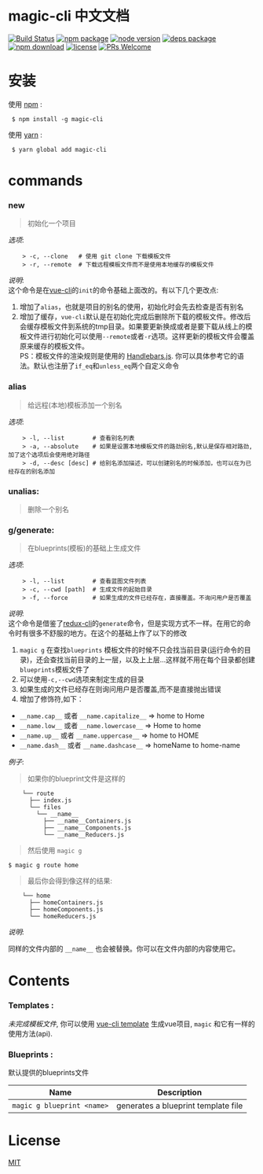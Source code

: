 
# magic-cli 中文文档

[![Build Status](https://travis-ci.org/magic-FE/magic-cli.svg?branch=master)](https://travis-ci.org/magic-FE/magic-cli)
[![npm package][npm]][npm-url]
[![node version][node]][node-url]
[![deps package][deps]][deps-url]
[![npm download][npm-download]][npm-download-url]
[![license][license]][license-url]
[![PRs Welcome](https://img.shields.io/badge/PRs-welcome-brightgreen.svg)](https://github.com/magic-FE/magic-cli)  

# 安装  
使用 [npm](https://npmjs.org) :  
```
 $ npm install -g magic-cli
```

使用 [yarn](https://yarnpkg.com/) :
```
 $ yarn global add magic-cli
```
# commands  
###  new
> 初始化一个项目

_选项_:
```
    > -c, --clone   # 使用 git clone 下载模板文件
    > -r, --remote  # 下载远程模板文件而不是使用本地缓存的模板文件
```

_说明_:  
这个命令是在[vue-cli](https://github.com/vuejs/vue-cli)的`init`的命令基础上面改的。有以下几个更改点:  
1. 增加了`alias`，也就是项目的别名的使用，初始化时会先去检查是否有别名  
2. 增加了缓存，`vue-cli`默认是在初始化完成后删除所下载的模板文件。修改后会缓存模板文件到系统的tmp目录。如果要更新换成或者是要下载从线上的模板文件进行初始化可以使用`--remote`或者`-r`选项。这样更新的模板文件会覆盖原来缓存的模板文件。  
PS：模板文件的渲染规则是使用的 [Handlebars.js](https://github.com/wycats/handlebars.js). 你可以具体参考它的语法。默认也注册了`if_eq`和`unless_eq`两个自定义命令


###  alias  
> 给远程(本地)模板添加一个别名

_选项_:
```
    > -l, --list        # 查看别名列表
    > -a, --absolute    # 如果是设置本地模板文件的路劲别名,默认是保存相对路劲,加了这个选项后会使用绝对路径
    > -d, --desc [desc] # 给别名添加描述，可以创建别名的时候添加，也可以在为已经存在的别名添加
```

###  unalias:
> 删除一个别名

###  g/generate:
> 在blueprints(模板)的基础上生成文件

_选项_:
```
    > -l, --list        # 查看蓝图文件列表
    > -c, --cwd [path]  # 生成文件的起始目录
    > -f, --force       # 如果生成的文件已经存在，直接覆盖。不询问用户是否覆盖
```
_说明_:  
这个命令是借鉴了[redux-cli](https://github.com/SpencerCDixon/redux-cli)的`generate`命令，但是实现方式不一样。在用它的命令时有很多不舒服的地方。在这个的基础上作了以下的修改  
1. `magic g` 在查找`blueprints` 模板文件的时候不只会找当前目录(运行命令的目录)，还会查找当前目录的上一层，以及上上层...这样就不用在每个目录都创建`blueprints`模板文件了  
2. 可以使用`-c,--cwd`选项来制定生成的目录  
3. 如果生成的文件已经存在则询问用户是否覆盖,而不是直接抛出错误  
4. 增加了修饰符,如下：
- `__name.cap__`  或者 `__name.capitalize__`   => home to Home
- `__name.low__`  或者 `__name.lowercase__`   => Home to home
- `__name.up__`   或者 `__name.uppercase__`    => home to HOME
- `__name.dash__` 或者 `__name.dashcase__`  => homeName to home-name  




_例子_: 
> 如果你的blueprint文件是这样的  

```
    └── route            
      ├── index.js
      └── files
        └── __name__  
          ├── __name__Containers.js
          ├── __name__Components.js
          └── __name__Reducers.js
```

> 然后使用 `magic g`  

```
$ magic g route home
```

> 最后你会得到像这样的结果:  

```
    └── home
      ├── homeContainers.js
      ├── homeComponents.js
      └── homeReducers.js
```

_说明_:

同样的文件内部的 `__name__` 也会被替换。你可以在文件内部的内容使用它。
# Contents 
### Templates :

_未完成模板文件_, 你可以使用 [vue-cli template](https://github.com/vuejs/vue-cli#official-templates) 生成vue项目, `magic` 和它有一样的使用方法(api).

### Blueprints :
默认提供的blueprints文件  

|Name|Description|
|---|---|
|`magic g blueprint <name>`|generates a blueprint template file|



# License 

[MIT][license-url]

[npm]: https://img.shields.io/npm/v/magic-cli.svg
[npm-url]: https://www.npmjs.com/package/magic-cli

[node]: https://img.shields.io/node/v/magic-cli.svg
[node-url]: https://nodejs.org

[deps]: https://img.shields.io/david/magic-FE/magic-cli.svg
[deps-url]: https://david-dm.org/magic-FE/magic-cli

[npm-download-url]: https://npmjs.com/package/magic-cli
[npm-download]: https://img.shields.io/npm/dm/magic-cli.svg

[license-url]: https://github.com/magic-FE/magic-cli/blob/master/LICENSE
[license]: http://img.shields.io/npm/l/magic-cli.svg?style=flat